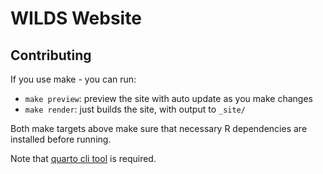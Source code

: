 # WILDS Website


## Contributing

If you use make - you can run:

- `make preview`: preview the site with auto update as you make changes
- `make render`: just builds the site, with output to `_site/`

Both make targets above make sure that necessary R dependencies are installed before running.

Note that [quarto cli tool][quarto] is required.

[quarto]: https://quarto.org/docs/get-started/
